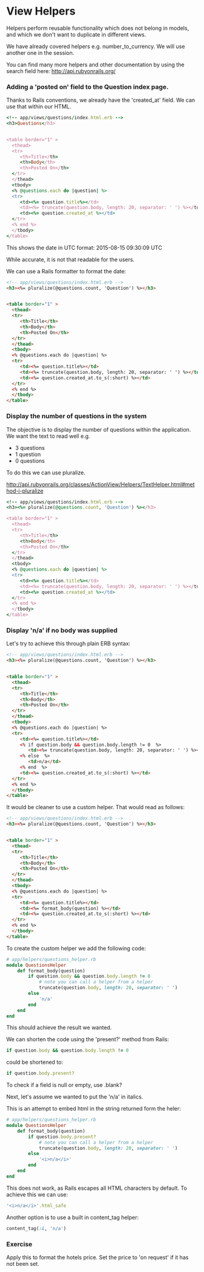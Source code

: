 # View Helpers

Helpers perform reusable functionality which does not belong in  models, and which we don't want to duplicate in different views. 

We have already covered helpers e.g. number_to_currency. We will use another one in the session. 

You can find many more helpers and other documentation by using the search field here: http://api.rubyonrails.org/


### Adding a 'posted on' field to the Question index page.

Thanks to Rails conventions, we already have the 'created_at' field. We can use that within our HTML.

```ruby
<!-- app/views/questions/index.html.erb -->
<h3>Questions</h3>


<table border="1" >
  <thead>
  <tr>
     <th>Title</th>
     <th>Body</th>
     <th>Posted On</th>
  </tr>
  </thead>
  <tbody>
  <% @questions.each do |question| %>
  <tr>
     <td><%= question.title%></td>
     <td><%= truncate(question.body, length: 20, separator: ' ') %></td>
     <td><%= question.created_at %></td>
  </tr>
  <% end %>  
  </tbody>
</table>
```
This shows the date in UTC format: 2015-08-15 09:30:09 UTC

While accurate, it is not that readable for the users.

We can use a Rails formatter to format the date:

```html
<!-- app/views/questions/index.html.erb -->
<h3><%= pluralize(@questions.count, 'Question') %></h3>


<table border="1" >
  <thead>
  <tr>
     <th>Title</th>
     <th>Body</th>
     <th>Posted On</th>
  </tr>
  </thead>
  <tbody>
  <% @questions.each do |question| %>
  <tr>
     <td><%= question.title%></td>
     <td><%= truncate(question.body, length: 20, separator: ' ') %></td>
     <td><%= question.created_at.to_s(:short) %></td>
  </tr>
  <% end %>  
  </tbody>
</table>

```

### Display the number of questions in the system

The objective is to display the number of questions within the application. We want the text to read well e.g.
* 3 questions
* 1 question
* 0 questions 

To do this we can use pluralize.

http://api.rubyonrails.org/classes/ActionView/Helpers/TextHelper.html#method-i-pluralize

```ruby
<!-- app/views/questions/index.html.erb -->
<h3><%= pluralize(@questions.count, 'Question') %></h3>

<table border="1" >
  <thead>
  <tr>
     <th>Title</th>
     <th>Body</th>
     <th>Posted On</th>
  </tr>
  </thead>
  <tbody>
  <% @questions.each do |question| %>
  <tr>
     <td><%= question.title%></td>
     <td><%= truncate(question.body, length: 20, separator: ' ') %></td>
     <td><%= question.created_at %></td>
  </tr>
  <% end %>  
  </tbody>
</table>
```

### Display 'n/a' if no body was supplied

Let's try to achieve this through plain ERB syntax:

```html
<!-- app/views/questions/index.html.erb -->
<h3><%= pluralize(@questions.count, 'Question') %></h3>


<table border="1" >
  <thead>
  <tr>
     <th>Title</th>
     <th>Body</th>
     <th>Posted On</th>
  </tr>
  </thead>
  <tbody>
  <% @questions.each do |question| %>
  <tr>
     <td><%= question.title%></td>
     <% if question.body && question.body.length != 0  %>
	    <td><%= truncate(question.body, length: 20, separator: ' ') %></td>
	 <% else  %>
	 	<td>n/a</td>
	 <% end  %>
	 <td><%= question.created_at.to_s(:short) %></td>
  </tr>
  <% end %>  
  </tbody>
</table>

```

It would be cleaner to use a custom helper. That would read as follows:

```html
<!-- app/views/questions/index.html.erb -->
<h3><%= pluralize(@questions.count, 'Question') %></h3>


<table border="1" >
  <thead>
  <tr>
     <th>Title</th>
     <th>Body</th>
     <th>Posted On</th>
  </tr>
  </thead>
  <tbody>
  <% @questions.each do |question| %>
  <tr>
     <td><%= question.title%></td>
     <td><%= format_body(question) %></td>
	 <td><%= question.created_at.to_s(:short) %></td>
  </tr>
  <% end %>  
  </tbody>
</table>
```
To create the custom helper we add the following code:

```ruby
# app/helpers/questions_helper.rb
module QuestionsHelper
	def format_body(question)
		if question.body && question.body.length != 0 
			# note you can call a helper from a helper
			truncate(question.body, length: 20, separator: ' ')
		else
			'n/a'
		end
	end
end

```
This should achieve the result we wanted.

We can shorten the code using the 'present?' method from Rails:

 ```ruby
 if question.body && question.body.length != 0 
 ```
 could be shortened to:
 ```ruby
if question.body.present? 
 ```

To check if a field is null or empty, use .blank?


Next, let's assume we wanted to put the 'n/a' in italics.

This is an attempt to embed html in the string returned form the heler:

```ruby
# app/helpers/questions_helper.rb
module QuestionsHelper
	def format_body(question)
		if question.body.present?
			# note you can call a helper from a helper
			truncate(question.body, length: 20, separator: ' ')
		else
			'<i>n/a</i>'
		end
	end
end
```
This does not work, as Rails escapes all HTML characters by default. To achieve this we can use:

```ruby
'<i>n/a</i>'.html_safe
```

Another option is to use a built in content_tag helper:

```ruby
content_tag(:i, 'n/a')
```

### Exercise 

Apply this to format the hotels price. Set the price to 'on request' if it has not been set.



